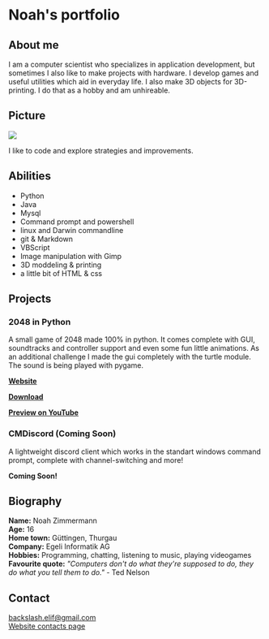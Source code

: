 # Noah's portfolio

##  About me

I am a computer scientist who specializes in application development, but sometimes I also like to make projects with hardware. I develop games and useful utilities which aid in everyday life. I also make 3D objects for 3D-printing.
I do that as a hobby and am unhireable.

## Picture

![](https://media.istockphoto.com/id/537331500/photo/programming-code-abstract-technology-background-of-software-deve.jpg?s=612x612&w=0&k=20&c=jlYes8ZfnCmD0lLn-vKvzQoKXrWaEcVypHnB5MuO-g8=)

I like to code and explore strategies and improvements.

## Abilities

- Python
- Java
- Mysql
- Command prompt and powershell
- linux and Darwin commandline
- git & Markdown
- VBScript
- Image manipulation with Gimp
- 3D moddeling & printing
- a little bit of HTML & css

## Projects

### 2048 in Python

A small game of 2048 made 100% in python. It comes complete with GUI, soundtracks and controller support and even some fun little animations.
As an additional challenge I made the gui completely with the turtle module. The sound is being played with pygame.

[**Website**](https://backslashproot.com/2048-python)

[**Download**](https://drive.google.com/drive/folders/1KP9tp4E4NWIkBjEvec7_KdjomtOwK7PX?usp=sharing)

[**Preview on YouTube**](https://youtu.be/wIYHGf1b83Q)

### CMDiscord (Coming Soon)

A lightweight discord client which works in the standart windows command prompt, complete with channel-switching and more!

**Coming Soon!**

## Biography

**Name:** Noah Zimmermann<br>
**Age:** 16<br>
**Home town:** Güttingen, Thurgau<br>
**Company:** Egeli Informatik AG<br>
**Hobbies:** Programming, chatting, listening to music, playing videogames<br>
**Favourite quote:** *"Computers don't do what they're supposed to do, they do what you tell them to do."* - Ted Nelson

## Contact

backslash.elif@gmail.com<br>
[Website contacts page](https://backslashproot.com/contact)
